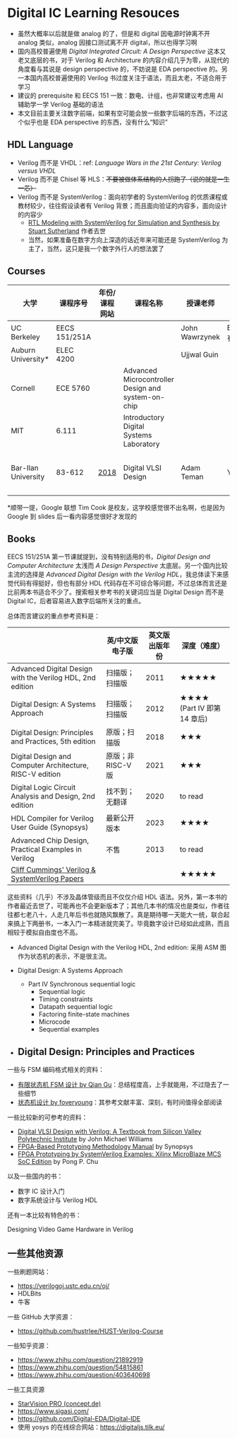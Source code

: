 # Digital IC Learning Resouces

- 虽然大概率以后就是做 analog 的了，但是和 digital 因电源时钟离不开 analog 类似，analog 因接口测试离不开 digital，所以也得学习啊
- 国内高校普遍使用 *Digital Integrated Circuit: A Design Perspective* 这本又老又底层的书，对于 Verilog 和 Architecture 的内容介绍几乎为零，从现代的角度看与其说是 design perspective 的，不妨说是 EDA perspective 的。另一本国内高校普遍使用的 Verilog 书过度关注于语法，而且太老，不适合用于学习
- 建议的 prerequisite 和 EECS 151 一致：数电、计组，也非常建议考虑用 AI 辅助学一学 Verilog 基础的语法
- 本文目前主要关注数字前端，如果有空可能会放一些数字后端的东西，不过这个似乎也是 EDA perspective 的东西，没有什么“知识”

## HDL Language

- Verilog 而不是 VHDL：ref: *Language Wars in the 21st Century: Verilog versus VHDL*
- Verilog 而不是 Chisel 等 HLS：~~不要被做体系结构的人拐跑了（说的就是一生一芯）~~
- Verilog 而不是 SystemVerilog：面向初学者的 SystemVerilog 的优质课程或教材较少，往往假设读者有 Verilog 背景；而且面向验证的内容多，面向设计的内容少
  - [RTL Modeling with SystemVerilog for Simulation and Synthesis by Stuart Sutherland](https://www.sutherland-hdl.com/books_and_guides.html) 作者去世
  - 当然，如果准备在数字方向上深造的话近年来可能还是 SystemVerilog 为主了，当然，这只是我一个数字外行人的想法罢了

## Courses

| 大学                | 课程序号      | 年份/课程网站                                                | 课程名称                                           | 授课老师       | video             | slide     | 其他                                               |
| ------------------- | ------------- | ------------------------------------------------------------ | -------------------------------------------------- | -------------- | ----------------- | --------- | -------------------------------------------------- |
| UC Berkeley         | EECS 151/251A |                                                              |                                                    | John Wawrzynek | BiliBili 上有转载 | available |                                                    |
| Auburn University\* | ELEC 4200     |                                                              |                                                    | Ujjwal Guin    |                   | available |                                                    |
| Cornell             | ECE 5760      |                                                              | Advanced Microcontroller Design and system-on-chip |                |                   |           |                                                    |
| MIT                 | 6.111         |                                                              | Introductory Digital Systems Laboratory            |                |                   |           |                                                    |
| Bar-Ilan University | 83-612        | [2018](https://www.eng.biu.ac.il/temanad/digital-vlsi-design/) | Digital VLSI Design                                | Adam Teman     | YouTube           | available | [知乎讲解](https://zhuanlan.zhihu.com/p/692181873) |

\*顺带一提，Google 联想 Tim Cook 是校友，这学校感觉很不出名啊，也是因为 Google 到 slides 后一看内容感觉很好才发现的











## Books

EECS 151/251A 第一节课就提到，没有特别适用的书，*Digital Design and Computer Architecture* 太浅而 *A Design Perspective* 太底层。另一个国内比较主流的选择是 *Advanced Digital Design with the Verilog HDL*，我总体读下来感觉代码有得挺好，但也有部分 HDL 代码存在不可综合等问题，不过总体而言还是比前两本书适合不少了。搜索相关参考书的关键词应当是 Digital Design 而不是 Digital IC，后者容易进入数字后端所关注的重点。

总体而言建议的重点参考资料是：

|                                                              | 英/中文版 电子版   | 英文版出版年份 | 深度（难度）                     |
| ------------------------------------------------------------ | ------------------ | -------------- | -------------------------------- |
| Advanced Digital Design with the Verilog HDL, 2nd edition    | 扫描版；扫描版     | 2011           | ★★★★★                            |
| Digital Design: A Systems Approach                           | 扫描版；扫描版     | 2012           | ★★★★<br />(Part IV 即第 14 章后) |
| Digital Design: Principles and Practices, 5th edition        | 原版；扫描版       | 2018           | ★★★                              |
| Digital Design and Computer Architecture, RISC-V edition     | 原版；非 RISC-V 版 | 2021           | ★★★                              |
| Digital Logic Circuit Analysis and Design, 2nd edition       | 找不到；无翻译     | 2020           | to read                          |
| HDL Compiler for Verilog User Guide (Synopsys)               | 最新公开版本       | 2023           | ★★★★                             |
| Advanced Chip Design, Practical Examples in Verilog          | 不售               | 2013           | to read                          |
| [Cliff Cummings' Verilog & SystemVerilog Papers](http://www.sunburst-design.com/papers/) |                    |                | ★★★★★                            |

这些资料（几乎）不涉及晶体管级而且不仅仅介绍 HDL 语法。另外，第一本书的作者最近去世了，可能再也不会更新版本了；其他几本书的情况也是类似，作者往往都七老八十，人走几年后书也就随风飘散了。真是期待哪一天能大一统，联合起来搞上下两册书，一本入门一本精进就完美了。毕竟数字设计已经如此成熟，而且相较于模拟自由度也不高。

- Advanced Digital Design with the Verilog HDL, 2nd edition: 采用 ASM 图作为状态机的表示，不是很主流。

- Digital Design: A Systems Approach
  - Part IV Synchronous sequential logic
    - Sequential logic
    - Timing constraints
    - Datapath sequential logic
    - Factoring finite-state machines
    - Microcode
    - Sequential examples
- Digital Design: Principles and Practices
  - 

一些与 FSM 编码格式相关的资料：

- [有限状态机 FSM 设计 by Qian Gu](https://qian-gu.github.io/posts/ic/fsm-design.html)：总结程度高，上手就能用，不过隐去了一些细节
- [状态机设计 by foveryoung](https://bbs.eetop.cn/thread-273600-1-1.html)：其参考文献丰富、深刻，有时间值得全部阅读


一些比较新的可参考的资料：

- [Digital VLSI Design with Verilog: A Textbook from Silicon Valley Polytechnic Institute](https://link.springer.com/book/10.1007/978-3-319-04789-8) by John Michael Williams
- [FPGA-Based Prototyping Methodology Manual](https://www.synopsys.com/company/resources/synopsys-press/fpga-based-prototyping-methodology-manual.html) by Synopsys
- [FPGA Prototyping by SystemVerilog Examples: Xilinx MicroBlaze MCS SoC Edition](https://www.wiley.com/en-us/FPGA+Prototyping+by+SystemVerilog+Examples%3A+Xilinx+MicroBlaze+MCS+SoC+Edition-p-9781119282662) by Pong P. Chu

以及一些国内的书：

- 数字 IC 设计入门
- 数字系统设计与 Verilog HDL

还有一本比较有特色的书：

Designing Video Game Hardware in Verilog


## 一些其他资源

一些刷题网站：

- https://verilogoj.ustc.edu.cn/oj/
- HDLBits
- 牛客


一些 GitHub 大学资源：

- https://github.com/hustrlee/HUST-Verilog-Course


一些知乎资源：

- https://www.zhihu.com/question/21892919
- https://www.zhihu.com/question/54815861
- https://www.zhihu.com/question/403640698


一些工具资源

- [StarVision PRO (concept.de)](https://www.concept.de/StarVision.html)
- https://www.sigasi.com/
- https://github.com/Digital-EDA/Digital-IDE
- 使用 yosys 的在线综合网站：https://digitaljs.tilk.eu/
